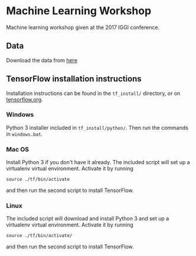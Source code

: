 # Machine Learning Workshop
Machine learning workshop given at the 2017 IGGI conference.

## Data
Download the data from 
[here](https://drive.google.com/drive/folders/0By-183t4X500eVV3eG5UUFJUcUk?usp=sharing)

## TensorFlow installation instructions
Installation instructions can be found in the `tf_install/` directory, or on
[tensorflow.org](https://www.tensorflow.org).

### Windows
Python 3 installer included in `tf_install/python/`. Then run the commands in
`windows.bat`.

### Mac OS
Install Python 3 if you don't have it already. The included script will set up
a virtualenv virtual environment. Activate it by running
```
source ./tf/bin/activate
```
and then run the second script to install TensorFlow.

### Linux
The included script will download and install Python 3 and set up a virtualenv
virtual environment. Activate it by running
```
source ./tf/bin/activate/
```
and then run the second script to install TensorFlow.